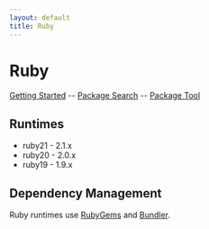 ```yaml
---
layout: default
title: Ruby
---
```


# Ruby

[Getting Started][getting-started] -- [Package Search][rubygems] -- [Package Tool][bundler]

## Runtimes

  * ruby21 - 2.1.x
  * ruby20 - 2.0.x
  * ruby19 - 1.9.x

## Dependency Management

Ruby runtimes use [RubyGems][rubygems] and [Bundler][bundler].

[getting-started]: /docs/ruby/getting-started/
[rubygems]: http://rubygems.org/
[bundler]: http://gembundler.com/
